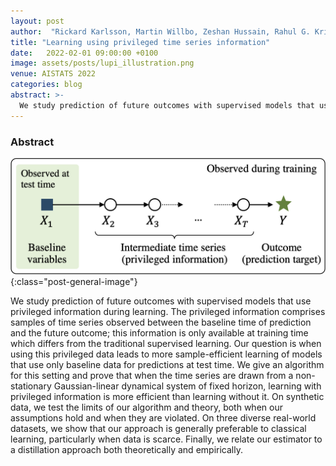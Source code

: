 ```yaml
---
layout: post
author:  "Rickard Karlsson, Martin Willbo, Zeshan Hussain, Rahul G. Krishnan, David Sontag, Fredrik Johansson"
title: "Learning using privileged time series information"
date:   2022-02-01 09:00:00 +0100
image: assets/posts/lupi_illustration.png
venue: AISTATS 2022
categories: blog
abstract: >-
  We study prediction of future outcomes with supervised models that use privileged information during learning. The privileged information comprises samples of time series observed between the baseline time of prediction and the future outcome; this information is only available at training time which differs from the traditional supervised learning. Our question is when using this privileged data leads to more sample-efficient learning of models that use only baseline data for predictions at test time. We give an algorithm for this setting and prove that when the time series are drawn from a non-stationary Gaussian-linear dynamical system of fixed horizon, learning with privileged information is more efficient than learning without it. On synthetic data, we test the limits of our algorithm and theory, both when our assumptions hold and when they are violated. On three diverse real-world datasets, we show that our approach is generally preferable to classical learning, particularly when data is scarce. Finally, we relate our estimator to a distillation approach both theoretically and empirically.
---
```


### Abstract

![Policy evaluation with prototypes](/assets/posts/lupi_illustration.png){:class="post-general-image"}

We study prediction of future outcomes with supervised models that use privileged information during learning. The privileged information comprises samples of time series observed between the baseline time of prediction and the future outcome; this information is only available at training time which differs from the traditional supervised learning. Our question is when using this privileged data leads to more sample-efficient learning of models that use only baseline data for predictions at test time. We give an algorithm for this setting and prove that when the time series are drawn from a non-stationary Gaussian-linear dynamical system of fixed horizon, learning with privileged information is more efficient than learning without it. On synthetic data, we test the limits of our algorithm and theory, both when our assumptions hold and when they are violated. On three diverse real-world datasets, we show that our approach is generally preferable to classical learning, particularly when data is scarce. Finally, we relate our estimator to a distillation approach both theoretically and empirically.
